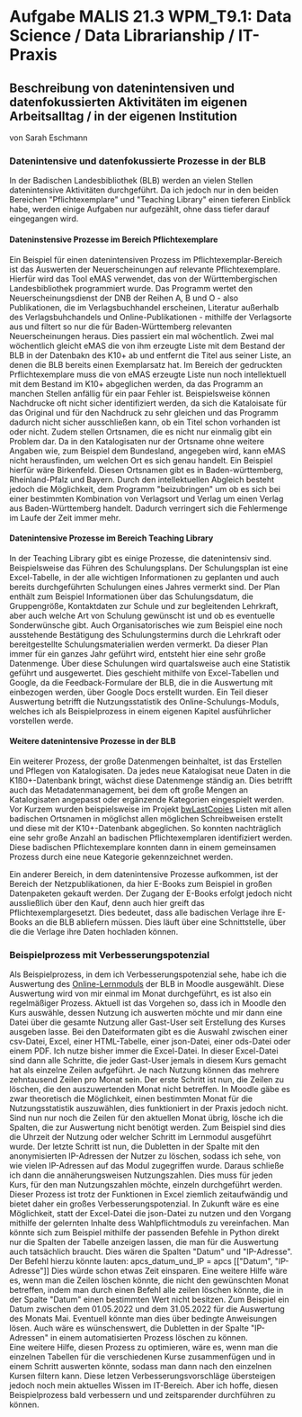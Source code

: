 # Aufgabe MALIS 21.3 WPM_T9.1: Data Science / Data Librarianship / IT-Praxis
## Beschreibung von datenintensiven und datenfokussierten Aktivitäten im eigenen Arbeitsalltag / in der eigenen Institution
von Sarah Eschmann

### Datenintensive und datenfokussierte Prozesse in der BLB
In der Badischen Landesbibliothek (BLB) werden an vielen Stellen datenintensive Aktivitäten durchgeführt. Da ich jedoch nur in den beiden Bereichen "Pflichtexemplare" und "Teaching Library" einen tieferen Einblick habe, werden einige Aufgaben nur aufgezählt, ohne dass tiefer darauf eingegangen wird.

#### Dateninstensive Prozesse im Bereich Pflichtexemplare
Ein Beispiel für einen datenintensiven Prozess im Pflichtexemplar-Bereich ist das Auswerten der Neuerscheinungen auf relevante Pflichtexemplare. Hierfür wird das Tool eMAS verwendet, das von der Württembergischen Landesbibliothek programmiert wurde. Das Programm wertet den Neuerscheinungsdienst der DNB der Reihen A, B und O - also Publikationen, die im Verlagsbuchhandel erscheinen, Literatur außerhalb des Verlagsbuhchandels und Online-Publikationen - mithilfe der Verlagsorte aus und filtert so nur die für Baden-Württemberg relevanten Neuerscheinungen heraus. Dies passiert ein mal wöchentlich. Zwei mal wöchentlich gleicht eMAS die von ihm erzeugte Liste mit dem Bestand der BLB in der Datenbakn des K10+ ab und entfernt die Titel aus seiner Liste, an denen die BLB bereits einen Exemplarsatz hat. 
Im Bereich der gedruckten Prflichtexemplare muss die von eMAS erzeugte Liste nun noch intellektuell mit dem Bestand im K10+ abgeglichen werden, da das Programm an manchen Stellen anfällig für ein paar Fehler ist. Beispielsweise können Nachdrucke oft nicht sicher identifiziert werden, da sich die Kataloisate für das Original und für den Nachdruck zu sehr gleichen und das Programm dadurch nicht sicher ausschließen kann, ob ein Titel schon vorhanden ist oder nicht. Zudem stellen Ortsnamen, die es nicht nur einmalig gibt ein Problem dar. Da in den Katalogisaten nur der Ortsname ohne weitere Angaben wie, zum Beispiel dem Bundesland, angegeben wird, kann eMAS nicht herausfinden, um welchen Ort es sich genau handelt. Ein Beispiel hierfür wäre Birkenfeld. Diesen Ortsnamen gibt es in Baden-württemberg, Rheinland-Pfalz und Bayern. 
Durch den intellektuellen Abgleich besteht jedoch die Möglichkeit, dem Programm "beizubringen" um ob es sich bei einer bestimmten Kombination von Verlagsort und Verlag um einen Verlag aus Baden-Württemberg handelt. Dadurch verringert sich die Fehlermenge im Laufe der Zeit immer mehr.

#### Datenintensive Prozesse im Bereich Teaching Library
In der Teaching Library gibt es einige Prozesse, die datenintensiv sind. Beispielsweise das Führen des Schulungsplans. Der Schulungsplan ist eine Excel-Tabelle, in der alle wichtigen Informationen zu geplanten und auch bereits durchgeführten Schulungen eines Jahres vermerkt sind. Der Plan enthält zum Beispiel Informationen über das Schulungsdatum, die Gruppengröße, Kontaktdaten zur Schule und zur begleitenden Lehrkraft, aber auch welche Art von Schulung gewünscht ist und ob es eventuelle Sonderwünsche gibt. Auch Organisatorisches wie zum Beispiel eine noch ausstehende Bestätigung des Schulungstermins durch die Lehrkraft oder bereitgestellte Schulungsmaterialien werden vermerkt. Da dieser Plan immer für ein ganzes Jahr geführt wird, entsteht hier eine sehr große Datenmenge.
Über diese Schulungen wird quartalsweise auch eine Statistik geführt und ausgewertet. Dies geschieht mithilfe von Excel-Tabellen und Google, da die Feedback-Formulare der BLB, die in die Auswertung mit einbezogen werden, über Google Docs erstellt wurden.
Ein Teil dieser Auswertung betrifft die Nutzungsstatistik des Online-Schulungs-Moduls, welches ich als Beispielprozess in einem eigenen Kapitel ausführlicher vorstellen werde.

#### Weitere datenintensive Prozesse in der BLB
Ein weiterer Prozess, der große Datenmengen beinhaltet, ist das Erstellen und Pflegen von Katalogisaten. Da jedes neue Katalogisat neue Daten in die K1ß0+-Datenbank bringt, wächst diese Datenmenge ständig an. 
Dies betrifft auch das Metadatenmanagement, bei dem oft große Mengen an Katalogisaten angepasst oder ergänzende Kategorien eingespielt werden. Vor Kurzem wurden beispielsweise im Projekt [bwLastCopies](https://wiki.bsz-bw.de/display/LASTCOPIES/Kurzbeschreibung+Projekt+bwLast+Copies) Listen mit allen badischen Ortsnamen in möglichst allen möglichen Schreibweisen erstellt und diese mit der K10+-Datenbank abgeglichen. So konnten nachträglich eine sehr große Anzahl an badischen Pflichtexemplaren identifiziert werden. Diese badischen Pflichtexemplare konnten dann in einem gemeinsamen Prozess durch eine neue Kategorie gekennzeichnet werden.

Ein anderer Bereich, in dem datenintensive Prozesse aufkommen, ist der Bereich der Netzpublikationen, da hier E-Books zum Beispiel in großen Datenpaketen gekauft werden. Der Zugang der E-Books erfolgt jedoch nicht aussließlich über den Kauf, denn auch hier greift das Pflichtexemplargesetzt. Dies bedeutet, dass alle badischen Verlage ihre E-Books an die BLB abliefern müssen. Dies läuft über eine Schnittstelle, über die die Verlage ihre Daten hochladen können.

### Beispielprozess mit Verbesserungspotenzial
Als Beispielprozess, in dem ich Verbesserungspotenzial sehe, habe ich die Auswertung des [Online-Lernmoduls](https://elearning.blb-karlsruhe.de/) der BLB in Moodle ausgewählt.
Diese Auswertung wird von mir einmal im Monat durchgeführt, es ist also ein regelmäßiger Prozess. Aktuell ist das Vorgehen so, dass ich in Moodle den Kurs auswähle, dessen Nutzung ich auswerten möchte und mir dann eine Datei über die gesamte Nutzung aller Gast-User seit Erstellung des Kurses ausgeben lasse. Bei den Dateiformaten gibt es die Auswahl zwischen einer csv-Datei, Excel, einer HTML-Tabelle, einer json-Datei, einer ods-Datei oder einem PDF. Ich nutze bisher immer die Excel-Datei. In dieser Excel-Datei sind dann alle Schritte, die jeder Gast-User jemals in diesem Kurs gemacht hat als einzelne Zeilen aufgeführt. Je nach Nutzung können das mehrere zehntausend Zeilen pro Monat sein. Der erste Schritt ist nun, die Zeilen zu löschen, die den auszuwertenden Monat nicht betreffen. In Moodle gäbe es zwar theoretisch die Möglichkeit, einen bestimmten Monat für die Nutzungsstatistik auszuwählen, dies funktioniert in der Praxis jedoch nicht. 
Sind nun nur noch die Zeilen für den aktuellen Monat übrig, lösche ich die Spalten, die zur Auswertung nicht benötigt werden. Zum Beispiel sind dies die Uhrzeit der Nutzung oder welcher Schritt im Lernmodul ausgeführt wurde. Der letzte Schritt ist nun, die Dubletten in der Spalte mit den anonymisierten IP-Adressen der Nutzer zu löschen, sodass ich sehe, von wie vielen IP-Adressen auf das Modul zugegriffen wurde. Daraus schließe ich dann die annäherungsweisen Nutzungszahlen. Dies muss für jeden Kurs, für den man Nutzungszahlen möchte, einzeln durchgeführt werden.
Dieser Prozess ist trotz der Funktionen in Excel ziemlich zeitaufwändig und bietet daher ein großes Verbesserungspotenzial. 
In Zukunft wäre es eine Möglichkeit, statt der Excel-Datei die json-Datei zu nutzen und den Vorgang mithilfe der gelernten Inhalte dess Wahlpflichtmoduls zu vereinfachen. Man könnte sich zum Beispiel mithilfe der passenden Befehle in Python direkt nur die Spalten der Tabelle anzeigen lassen, die man für die Auswertung auch tatsächlich braucht. Dies wären die Spalten "Datum" und "IP-Adresse". Der Befehl hierzu könnte lauten: apcs_datum_und_IP = apcs [["Datum", "IP-Adresse"]] 
Dies würde schon etwas Zeit einsparen. 
Eine weitere Hilfe wäre es, wenn man die Zeilen löschen könnte, die nicht den gewünschten Monat betreffen, indem man durch einen Befehl alle zeilen löschen könnte, die in der Spalte "Datum" einen bestimmten Wert nicht besitzen. Zum Beispiel ein Datum zwischen dem 01.05.2022 und dem 31.05.2022 für die Auswertung des Monats Mai. Eventuell könnte man dies über bedingte Anweisungen lösen.
Auch wäre es wünschenswert, die Dubletten in der Spalte "IP-Adressen" in einem automatisierten Prozess löschen zu können.  
Eine weitere Hilfe, diesen Prozess zu optimieren, wäre es, wenn man die einzelnen Tabellen für die verschiedenen Kurse zusammenfügen und in einem Schritt auswerten könnte, sodass man dann nach den einzelnen Kursen filtern kann. 
Diese letzen Verbesserungsvorschläge übersteigen jedoch noch mein aktuelles Wissen im IT-Bereich. Aber ich hoffe, diesen Beispielprozess bald verbessern und und zeitsparender durchführen zu können.
